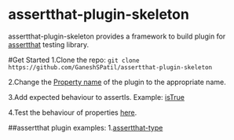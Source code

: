 # assertthat-plugin-skeleton
assertthat-plugin-skeleton provides a framework to build plugin for [assertthat](https://github.com/thenativeweb/assertthat) testing library.

#Get Started
1.Clone the repo:
`git clone https://github.com/GaneshSPatil/assertthat-plugin-skeleton`

2.Change the [Property name](https://github.com/GaneshSPatil/assertthat-plugin-skeleton/blob/master/src/assertthatPlugin.js#L6) of the plugin to the appropriate name.

3.Add expected behaviour to assertIs.
Example: [isTrue](https://github.com/GaneshSPatil/assertthat-plugin-skeleton/blob/master/src/assertthatPlugin.js#L10L15)

4.Test the behaviour of properties [here](https://github.com/GaneshSPatil/assertthat-plugin-skeleton/blob/master/test/pluginAddPropertiesTest.js).

##assertthat plugin examples:
1.[assertthat-type](https://github.com/GaneshSPatil/assertthat-type)
